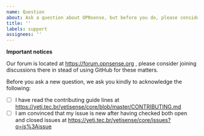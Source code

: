 ```yaml
---
name: Question
about: Ask a question about OPNsense, but before you do, please consider using our forum
title: ''
labels: support
assignees: ''
---
```

**Important notices**

Our forum is located at https://forum.opnsense.org , please consider joining discussions there in stead of using GitHub for these matters.

Before you ask a new question, we ask you kindly to acknowledge the following:

- [ ] I have read the contributing guide lines at https://yeti.tec.br/yetisense/core/blob/master/CONTRIBUTING.md
- [ ] I am convinced that my issue is new after having checked both open and closed issues at https://yeti.tec.br/yetisense/core/issues?q=is%3Aissue
